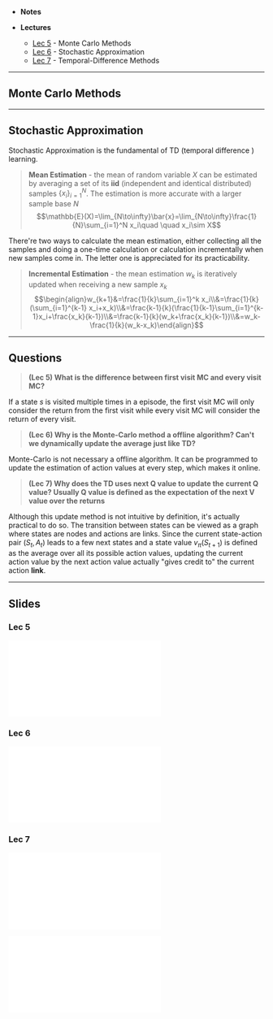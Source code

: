 
+ **Notes**

+ **Lectures**
	+ [Lec 5](#Lec%205) - Monte Carlo Methods
	+ [Lec 6](#Lec%206) - Stochastic Approximation
	+ [Lec 7](#Lec%207) - Temporal-Difference Methods


---
## Monte Carlo Methods



---
## Stochastic Approximation

Stochastic Approximation is the fundamental of TD (temporal difference ) learning.

> **Mean Estimation** - the mean of random variable $X$ can be estimated by averaging a set of its **iid** (independent and identical distributed) samples $\{x_i\}_{i=1}^N$. The estimation is more accurate with a larger sample base $N$
$$\mathbb{E}(X)=\lim_{N\to\infty}\bar{x}=\lim_{N\to\infty}\frac{1}{N}\sum_{i=1}^N x_i\quad \quad x_i\sim X$$

There're two ways to calculate the mean estimation, either collecting all the samples and doing a one-time calculation or calculation incrementally when new samples come in. The letter one is appreciated for its practicability.

> **Incremental Estimation** - the mean estimation $w_k$ is iteratively updated when receiving a new sample $x_k$
$$\begin{align}w_{k+1}&=\frac{1}{k}\sum_{i=1}^k x_i\\&=\frac{1}{k}(\sum_{i=1}^{k-1} x_i+x_k)\\&=\frac{k-1}{k}(\frac{1}{k-1}\sum_{i=1}^{k-1}x_i+\frac{x_k}{k-1})\\&=\frac{k-1}{k}(w_k+\frac{x_k}{k-1})\\&=w_k-\frac{1}{k}(w_k-x_k)\end{align}$$












---
## Questions

> **(Lec 5) What is the difference between first visit MC and every visit MC?**

If a state $s$ is visited multiple times in a episode, the first visit MC will only consider the return from the first visit while every visit MC will consider the return of every visit.

> **(Lec 6) Why is the Monte-Carlo method a offline algorithm? Can't we dynamically update the average just like TD?**

Monte-Carlo is not necessary a offline algorithm. It can be programmed to update the estimation of action values at every step, which makes it online.

> **(Lec 7) Why does the TD uses next Q value to update the current Q value? Usually Q value is defined as the expectation of the next V value over the returns**

Although this update method is not intuitive by definition, it's actually practical to do so. The transition between states can be viewed as a graph where states are nodes and actions are links. Since the current state-action pair $(S_t,A_t)$ leads to a few next states and a state value $v_\pi(S_{t+1})$ is defined as the average over all its possible action values, updating the current action value by the next action value actually "gives credit to" the current action **link**.






---
## Slides


### Lec 5

![](PPT_Reinforcement_Learning_NTU_2025_v1_0_Lecture%205(3).pdf)


### Lec 6

![](PPT_Reinforcement_Learning_NTU_2025_v1_0_Lecture%206(1).pdf)


### Lec 7

![](PPT_Reinforcement_Learning_NTU_2025_v1_0_Lecture%207(2).pdf)

![](PPT_Reinforcement_Learning_NTU_2025_v1_0_Lecture%207b.pdf)


